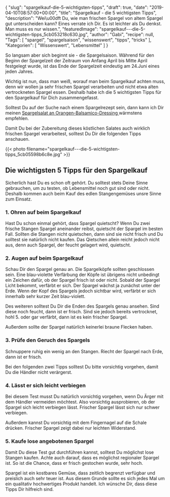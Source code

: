 {
    "slug": "spargelkauf-die-5-wichtigsten-tipps",
    "draft": true,
    "date": "2019-04-10T08:57:00+00:00",
    "title": "Spargelkauf - die 5 wichtigsten Tipps",
    "description": "Wei\u00dft Du, wie man frischen Spargel von altem Spargel gut unterscheiden kann? Eines verrate ich Dir. Es ist leichter als Du denkst. Man muss es nur wissen.",
    "featuredImage": "spargelkauf---die-5-wichtigsten-tipps_5cb053218c630.jpg",
    "author": "Gabi",
    "recipe": null,
    "Tags": [
        "spargel",
        "spargelsaison",
        "wissenswert",
        "tipps",
        "tricks"
    ],
    "Kategorien": [
        "Wissenswert",
        "Lebensmittel"
    ]
}

So langsam aber sich beginnt sie - die Spargelsaison. Während für den Beginn der Spargelzeit der Zeitraum von Anfang April bis Mitte April festgelegt wurde, ist das Ende der Spargelzeit eindeutig am 24.Juni eines jeden Jahres.

Wichtig ist nun, dass man weiß, worauf man beim Spargelkauf achten muss, denn wir wollen ja sehr frischen Spargel verarbeiten und nicht etwa alten vertrockneten Spargel essen. Deshalb habe ich die 5 wichtigsten Tipps für den Spargelkauf für Dich zusammengefasst.

Solltest Du auf der Suche nach einem Spargelrezept sein, dann kann ich Dir meinen [Spargelsalat an Orangen-Balsamico-Dressing ](https://kochfokus.de/artikel/spargelsalat-orangen-balsamico-dressing/ "Spargelsalat an Orangen-Balsamico-Dressing ")wärmstens empfehlen.

Damit Du bei der Zubereitung dieses köstlichen Salates auch wirklich frischen Spargel verarbeitest, solltest Du Dir die folgenden Tipps anschauen.

{{< photo filename="spargelkauf---die-5-wichtigsten-tipps_5cb05598b6c8e.jpg" >}}


## Die wichtigsten 5 Tipps für den Spargelkauf

Sicherlich hast Du es schon oft gehört. Du solltest stets Deine Sinne gebrauchen, um zu testen, ob Lebensmittel noch gut sind oder nicht. Deshalb kommen auch beim Kauf des edlen Stangengemüses unsre Sinne zum Einsatz.

### 1. Ohren auf beim Spargelkauf

Hast Du schon einmal gehört, dass Spargel quietscht? Wenn Du zwei frische Stangen Spargel aneinander reibst, quietscht der Spargel im besten Fall. Sollten die Stangen nicht quietschen, dann sind sie nicht frisch und Du solltest sie natürlich nicht kaufen. Das Qietschen allein reicht jedoch nicht aus, denn auch  Spargel, der feucht gelagert wird, quietscht.

### 2. Augen auf beim Spargelkauf

Schau Dir den Spargel genau an. Die Spargelköpfe sollten geschlossen sein. Eine blau-violette Verfärbung der Köpfe ist übrigens nicht unbedingt ein Zeichen dafür, ob der Spargel frisch ist oder nicht. Sobald der Spargel Licht bekommt, verfärbt er sich. Der Spargel wächst ja zunächst unter der Erde. Wenn der Kopf des Spargels jedoch sichtbar wird, verfärbt er sich innerhalb sehr kurzer Zeit blau-violett.

Des weiteren solltest Du Dir die Enden des Spargels genau ansehen. Sind diese noch feucht, dann ist er frisch. Sind sie jedoch bereits vertrocknet, hohl 5. oder gar verfärbt, dann ist es kein frischer Spargel.

Außerdem sollte der Spargel natürlich keinerlei braune Flecken haben.

### 3. Prüfe den Geruch des Spargels

Schnuppere ruhig ein wenig an den Stangen. Riecht der Spargel nach Erde, dann ist er frisch.

Bei den folgenden zwei Tipps solltest Du bitte vorsichtig vorgehen, damit Du die Händler nicht verärgerst.

### 4. Lässt er sich leicht verbiegen

Bei diesem Test musst Du natürlich vorsichtig vorgehen, wenn Du Ärger mit dem Händler vermeiden möchtest. Also vorsichtig ausprobieren, ob der Spargel sich leicht verbiegen lässt. Frischer Spargel lässt sich nur schwer verbiegen.

Außerdem kannst Du vorsichtig mit dem Fingernagel auf die Schale drücken. Frischer Spargel zeigt dabei nur leichten Widerstand.

### 5. Kaufe lose angebotenen Spargel

Damit Du diese Test gut durchführen kannst, solltest Du möglichst lose Stangen kaufen. Achte auch darauf, dass es möglichst regionaler Spargel ist. So ist die Chance, dass er frisch gestochen wurde, sehr hoch.

Spargel ist ein kostbares Gemüse, dass zeitlich begrenzt verfügbar und preislich auch sehr teuer ist. Aus diesem Grunde sollte es sich jedes Mal um ein qualitativ hochwertiges Produkt handelt. Ich wünsche Dir, dass diese Tipps Dir hilfreich sind.